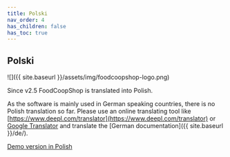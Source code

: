 ```yaml
---
title: Polski
nav_order: 4
has_children: false
has_toc: true
---
```

## Polski

![]({{ site.baseurl }}/assets/img/foodcoopshop-logo.png)

Since v2.5 FoodCoopShop is translated into Polish.

As the software is mainly used in German speaking countries, there is no Polish translation so far. Please use an online translating tool like [https://www.deepl.com/translator](https://www.deepl.com/translator) or [Google Translator](https://translate.google.com/translate?sl=de&tl=pl&u=https%3A%2F%2Ffoodcoopshop.github.io%2Fde) and translate the [German documentation]({{ site.baseurl }}/de/).

[Demo version in Polish](https://demo-pl.foodcoopshop.com)